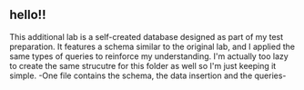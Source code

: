 ## hello!! 
This additional lab is a self-created database designed as part of my test preparation. It features a schema similar to the original lab, and I applied the same types of queries to reinforce my understanding.
I'm actually too lazy to create the same strucutre for this folder as well so I'm just keeping it simple. -One file contains the schema, the data insertion and the queries- 